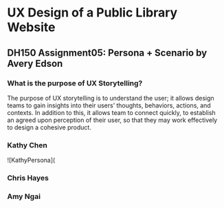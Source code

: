# UX Design of a Public Library Website

## DH150 Assignment05: Persona + Scenario by Avery Edson

### What is the purpose of UX Storytelling?

The purpose of UX storytelling is to understand the user; it allows design teams to gain insights into their users’ thoughts, behaviors, actions, and contexts. In addition to this, it allows team to connect quickly, to establish an agreed upon perception of their user, so that they may work effectively to design a cohesive product.

### Kathy Chen

![KathyPersona](

### Chris Hayes

### Amy Ngai
